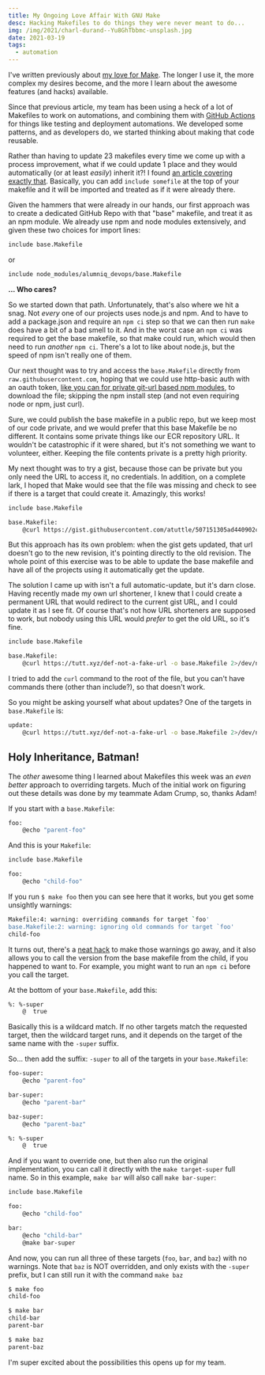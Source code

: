 ```yaml
---
title: My Ongoing Love Affair With GNU Make
desc: Hacking Makefiles to do things they were never meant to do...
img: /img/2021/charl-durand--Yu8GhTbbmc-unsplash.jpg
date: 2021-03-19
tags:
  - automation
---
```


I've written previously about [my love for Make](/blog/2020/how-I-use-make/). The longer I use it, the more complex my desires become, and the more I learn about the awesome features (and hacks) available.

Since that previous article, my team has been using a heck of a lot of Makefiles to work on automations, and combining them with [GitHub Actions](https://github.com/features/actions) for things like testing and deployment automations. We developed some patterns, and as developers do, we started thinking about making that code reusable.

Rather than having to update 23 makefiles every time we come up with a process improvement, what if we could update 1 place and they would automatically (or at least _easily_) inherit it?! I found [an article covering exactly that](https://mattandre.ws/2016/05/makefile-inheritance/). Basically, you can add `include somefile` at the top of your makefile and it will be imported and treated as if it were already there.

Given the hammers that were already in our hands, our first approach was to create a dedicated GitHub Repo with that "base" makefile, and treat it as an npm module. We already use npm and node modules extensively, and given these two choices for import lines:

```bash
include base.Makefile
```

or

```bash
include node_modules/alumniq_devops/base.Makefile
```

**... Who cares?**

So we started down that path. Unfortunately, that's also where we hit a snag. Not _every_ one of our projects uses node.js and npm. And to have to add a package.json and require an `npm ci` step so that we can then run `make` does have a bit of a bad smell to it. And in the worst case an `npm ci` was required to get the base makefile, so that make could run, which would then need to run _another_ `npm ci`. There's a lot to like about node.js, but the speed of npm isn't really one of them.

Our next thought was to try and access the `base.Makefile` directly from `raw.githubusercontent.com`, hoping that we could use http-basic auth with an oauth token, [like you can for private git-url based npm modules](https://docs.npmjs.com/cli/v6/configuring-npm/package-json#git-urls-as-dependencies), to download the file; skipping the npm install step (and not even requiring node or npm, just curl).

Sure, we could publish the base makefile in a public repo, but we keep most of our code private, and we would prefer that this base Makefile be no different. It contains some private things like our ECR repository URL. It wouldn't be catastrophic if it were shared, but it's not something we want to volunteer, either. Keeping the file contents private is a pretty high priority.

My next thought was to try a gist, because those can be private but you only need the URL to access it, no credentials. In addition, on a complete lark, I hoped that Make would see that the file was missing and check to see if there is a target that could create it. Amazingly, this works!

```bash
include base.Makefile

base.Makefile:
	@curl https://gist.githubusercontent.com/atuttle/507151305ad440902c64df2f24145c90/raw/4a3b8fe156c64faa3a444f7d79a290fd9b28d707/ -o base.Makefile 2>/dev/null
```

But this approach has its own problem: when the gist gets updated, that url doesn't go to the new revision, it's pointing directly to the old revision. The whole point of this exercise was to be able to update the base makefile and have all of the projects using it automatically get the update.

The solution I came up with isn't a full automatic-update, but it's darn close. Having recently made my own url shortener, I knew that I could create a permanent URL that would redirect to the current gist URL, and I could update it as I see fit. Of course that's not how URL shorteners are supposed to work, but nobody using this URL would _prefer_ to get the old URL, so it's fine.

```bash
include base.Makefile

base.Makefile:
	@curl https://tutt.xyz/def-not-a-fake-url -o base.Makefile 2>/dev/null
```

I tried to add the `curl` command to the root of the file, but you can't have commands there (other than include?), so that doesn't work.

So you might be asking yourself what about updates? One of the targets in `base.Makefile` is:

```bash
update:
	@curl https://tutt.xyz/def-not-a-fake-url -o base.Makefile 2>/dev/null
```

## Holy Inheritance, Batman!

The _other_ awesome thing I learned about Makefiles this week was an _even better_ approach to overriding targets. Much of the initial work on figuring out these details was done by my teammate Adam Crump, so, thanks Adam!

If you start with a `base.Makefile`:

```bash
foo:
	@echo "parent-foo"
```

And this is your `Makefile`:

```bash
include base.Makefile

foo:
	@echo "child-foo"
```

If you run `$ make foo` then you can see here that it works, but you get some unsightly warnings:

```bash
Makefile:4: warning: overriding commands for target `foo'
base.Makefile:2: warning: ignoring old commands for target `foo'
child-foo
```

It turns out, there's a [neat hack](https://stackoverflow.com/a/49804748/751) to make those warnings go away, and it also allows you to call the version from the base makefile from the child, if you happened to want to. For example, you might want to run an `npm ci` before you call the target.

At the bottom of your `base.Makefile`, add this:

```bash
%: %-super
	@  true
```

Basically this is a wildcard match. If no other targets match the requested target, then the wildcard target runs, and it depends on the target of the same name with the `-super` suffix.

So... then add the suffix: `-super` to all of the targets in your `base.Makefile`:

```bash
foo-super:
	@echo "parent-foo"

bar-super:
	@echo "parent-bar"

baz-super:
	@echo "parent-baz"

%: %-super
	@  true
```

And if you want to override one, but then also run the original implementation, you can call it directly with the `make target-super` full name. So in this example, `make bar` will also call `make bar-super`:

```bash
include base.Makefile

foo:
	@echo "child-foo"

bar:
	@echo "child-bar"
	@make bar-super
```

And now, you can run all three of these targets (`foo`, `bar`, and `baz`) with no warnings. Note that `baz` is NOT overridden, and only exists with the `-super` prefix, but I can still run it with the command `make baz`

```bash
$ make foo
child-foo

$ make bar
child-bar
parent-bar

$ make baz
parent-baz
```

I'm super excited about the possibilities this opens up for my team.
